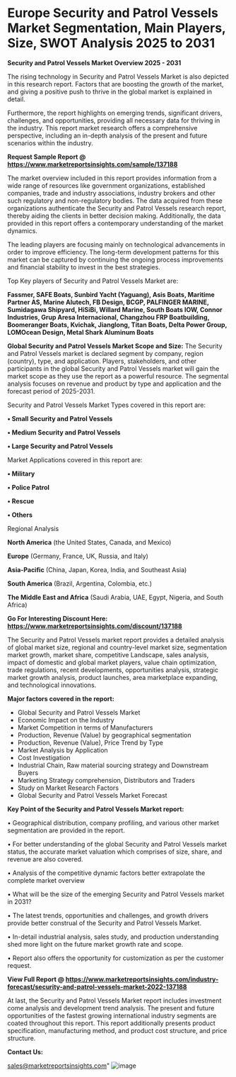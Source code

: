 # Europe Security and Patrol Vessels Market Segmentation, Main Players, Size, SWOT Analysis 2025 to 2031

<Strong> Security and Patrol Vessels Market Overview 2025 - 2031</strong>

The rising technology in Security and Patrol Vessels Market is also depicted in this research report. Factors that are boosting the growth of the market, and giving a positive push to thrive in the global market is explained in detail.

Furthermore, the report highlights on emerging trends, significant drivers, challenges, and opportunities, providing all necessary data for thriving in the industry. This report market research offers a comprehensive perspective, including an in-depth analysis of the present and future scenarios within the industry.

<strong>Request Sample Report @ <a href=https://www.marketreportsinsights.com/sample/137188>https://www.marketreportsinsights.com/sample/137188</a></strong>

The market overview included in this report provides information from a wide range of resources like government organizations, established companies, trade and industry associations, industry brokers and other such regulatory and non-regulatory bodies. The data acquired from these organizations authenticate the Security and Patrol Vessels research report, thereby aiding the clients in better decision making. Additionally, the data provided in this report offers a contemporary understanding of the market dynamics.

The leading players are focusing mainly on technological advancements in order to improve efficiency. The long-term development patterns for this market can be captured by continuing the ongoing process improvements and financial stability to invest in the best strategies.

Top Key players of Security and Patrol Vessels Market are:

<strong>Fassmer, SAFE Boats, Sunbird Yacht (Yaguang), Asis Boats, Maritime Partner AS, Marine Alutech, FB Design, BCGP, PALFINGER MARINE, Sumidagawa Shipyard, HiSiBi, Willard Marine, South Boats IOW, Connor Industries, Grup Aresa Internacional, Changzhou FRP Boatbuilding, Boomeranger Boats, Kvichak, Jianglong, Titan Boats, Delta Power Group, LOMOcean Design, Metal Shark Aluminum Boats</strong>

<strong><b>Global Security and Patrol Vessels Market Scope and Size:</b></strong>
The Security and Patrol Vessels market is declared segment by company, region (country), type, and application. Players, stakeholders, and other participants in the global Security and Patrol Vessels market will gain the market scope as they use the report as a powerful resource. The segmental analysis focuses on revenue and product by type and application and the forecast period of 2025-2031.

Security and Patrol Vessels Market Types covered in this report are:

<strong>• Small Security and Patrol Vessels

• Medium Security and Patrol Vessels

• Large Security and Patrol Vessels</strong>

Market Applications covered in this report are:

<strong>• Military

• Police Patrol

• Rescue

• Others</strong> 

Regional Analysis

<strong>North America</strong> (the United States, Canada, and Mexico)

<strong>Europe</strong> (Germany, France, UK, Russia, and Italy)

<strong>Asia-Pacific</strong> (China, Japan, Korea, India, and Southeast Asia)

<strong>South America</strong> (Brazil, Argentina, Colombia, etc.)

<strong>The Middle East and Africa</strong> (Saudi Arabia, UAE, Egypt, Nigeria, and South Africa)

<strong>Go For Interesting Discount Here: <a href=https://www.marketreportsinsights.com/discount/137188>https://www.marketreportsinsights.com/discount/137188</a></strong>

The Security and Patrol Vessels market report provides a detailed analysis of global market size, regional and country-level market size, segmentation market growth, market share, competitive Landscape, sales analysis, impact of domestic and global market players, value chain optimization, trade regulations, recent developments, opportunities analysis, strategic market growth analysis, product launches, area marketplace expanding, and technological innovations.

<strong><b>Major factors covered in the report:</b></strong>
<ul>
  <li>Global Security and Patrol Vessels Market </li>
  <li>Economic Impact on the Industry</li>
  <li>Market Competition in terms of Manufacturers</li>
  <li>Production, Revenue (Value) by geographical segmentation</li>
  <li>Production, Revenue (Value), Price Trend by Type</li>
  <li>Market Analysis by Application</li>
  <li>Cost Investigation</li>
  <li>Industrial Chain, Raw material sourcing strategy and Downstream Buyers</li>
  <li>Marketing Strategy comprehension, Distributors and Traders</li>
  <li>Study on Market Research Factors</li>
  <li>Global Security and Patrol Vessels Market Forecast</li>
</ul>

<strong><b>Key Point of the Security and Patrol Vessels Market report:</b></strong>

• Geographical distribution, company profiling, and various other market segmentation are provided in the report.

• For better understanding of the global Security and Patrol Vessels market status, the accurate market valuation which comprises of size, share, and revenue are also covered.

• Analysis of the competitive dynamic factors better extrapolate the complete market overview

• What will be the size of the emerging Security and Patrol Vessels market in 2031?

• The latest trends, opportunities and challenges, and growth drivers provide better construal of the Security and Patrol Vessels Market.

• In-detail industrial analysis, sales study, and production understanding shed more light on the future market growth rate and scope.

• Report also offers the opportunity for customization as per the customer request.

<strong><b>View Full Report @ <a href=https://www.marketreportsinsights.com/industry-forecast/security-and-patrol-vessels-market-2022-137188>https://www.marketreportsinsights.com/industry-forecast/security-and-patrol-vessels-market-2022-137188</a></b></strong>


At last, the Security and Patrol Vessels Market report includes investment come analysis and development trend analysis. The present and future opportunities of the fastest growing international industry segments are coated throughout this report. This report additionally presents product specification, manufacturing method, and product cost structure, and price structure.

<strong>Contact Us:</strong>

sales@marketreportsinsights.com"
![image](https://github.com/user-attachments/assets/de65f32a-6822-4075-8818-4c81634fddb4)
